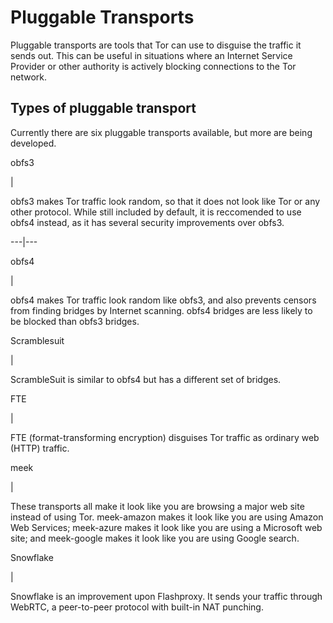# Pluggable Transports

Pluggable transports are tools that Tor can use to disguise the traffic it
sends out. This can be useful in situations where an Internet Service Provider
or other authority is actively blocking connections to the Tor network.

## Types of pluggable transport

Currently there are six pluggable transports available, but more are being
developed.

obfs3

|

obfs3 makes Tor traffic look random, so that it does not look like Tor or any
other protocol. While still included by default, it is reccomended to use
obfs4 instead, as it has several security improvements over obfs3.  
  
---|---  
  
obfs4

|

obfs4 makes Tor traffic look random like obfs3, and also prevents censors from
finding bridges by Internet scanning. obfs4 bridges are less likely to be
blocked than obfs3 bridges.  
  
Scramblesuit

|

ScrambleSuit is similar to obfs4 but has a different set of bridges.  
  
FTE

|

FTE (format-transforming encryption) disguises Tor traffic as ordinary web
(HTTP) traffic.  
  
meek

|

These transports all make it look like you are browsing a major web site
instead of using Tor. meek-amazon makes it look like you are using Amazon Web
Services; meek-azure makes it look like you are using a Microsoft web site;
and meek-google makes it look like you are using Google search.  
  
Snowflake

|

Snowflake is an improvement upon Flashproxy. It sends your traffic through
WebRTC, a peer-to-peer protocol with built-in NAT punching.

